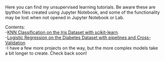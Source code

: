 
Here you can find my unsupervised learning tutorials. Be aware these are Ipython files created using Jupyter Notebook, 
and some of the functionality may be lost when not opened in Jupyter Notebook or Lab.

Contents:<br />
  -[KNN Classification on the Iris Dataset with scikit-learn](https://github.com/chrisman1015/Supervised-Learning/blob/master/KNN%20Classification%20on%20the%20Iris%20Dataset%20with%20scikit-learn/Iris.ipynb).<br />
  -[Logistic Regression on the Diabetes Dataset with pipelines and Cross-Validation](https://github.com/chrisman1015/Supervised-Learning/blob/master/Logistic%20Regression%20on%20the%20Diabetes%20Dataset%20with%20scikit-learn/Logistic%20Regression%20on%20the%20Iris%20Dataset%20with%20scikit-learn.ipynb) <br />
  -I have a few more projects on the way, but the more complex models take a bit longer to create. Check back soon!
